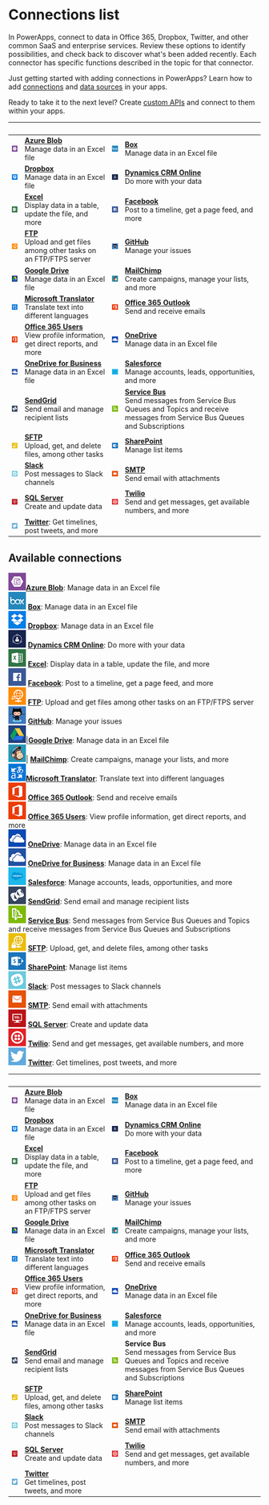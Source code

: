 <properties
	pageTitle="List of connections | Microsoft PowerApps"
	description="Overview of all the available connections you can use to build PowerApps"
	services=""
	suite="powerapps"
	documentationCenter=""
	authors="AFTOwen"
	manager="erikre"
	editor=""
    tags=""/>

<tags
	ms.service="powerapps"
	ms.workload="na"
	ms.tgt_pltfrm="na"
	ms.devlang="na"
	ms.topic="article"
	ms.date="06/06/2016"
	ms.author="anneta"/>

# Connections list #
In PowerApps, connect to data in Office 365, Dropbox, Twitter, and other common SaaS and enterprise services. Review these options to identify possibilities, and check back to discover what's been added recently. Each connector has specific functions described in the topic for that connector.

Just getting started with adding connections in PowerApps? Learn how to add [connections](add-manage-connections.md) and [data sources](add-data-connection.md) in your apps.

Ready to take it to the next level? Create [custom APIs](register-custom-api.md) and connect to them within your apps.

|&nbsp;|&nbsp;|&nbsp;|&nbsp;|
|---|---|---|---|
| ![](./media/connections-list/azureblob.png) | [**Azure Blob**](./connections/cloud-storage-blob-connections.md)<br>Manage data in an Excel file | ![](./media/connections-list/box.png) | [**Box**](./connections/connection-box.md)<br>Manage data in an Excel file |
| ![](./media/connections-list/dropbox.png) | [**Dropbox**](./connections/connection-dropbox.md)<br>Manage data in an Excel file | ![](./media/connections-list/dynamicscrm.png) | [**Dynamics CRM Online**](./connections/connection-dynamics-crmonline.md)<br>Do more with your data |
| ![](./media/connections-list/excel.png) | [**Excel**](./connections/connection-excel.md)<br>Display data in a table, update the file, and more | ![](./media/connections-list/facebook.png) | [**Facebook**](./connections/connection-facebook.md)<br>Post to a timeline, get a page feed, and more |
| ![](./media/connections-list/ftp.png) | [**FTP**](./connections/connection-ftp.md)<br>Upload and get files among other tasks on an FTP/FTPS server | ![](./media/connections-list/github.png) | [**GitHub**](./connections/connection-github.md)<br>Manage your issues |
| ![](./media/connections-list/googledrive.png) | [**Google Drive**](./connections/connection-googledrive.md)<br>Manage data in an Excel file | ![](./media/connections-list/mailchimp.png) | [**MailChimp**](./connections/connection-mailchimp.md)<br>Create campaigns, manage your lists, and more |
| ![](./media/connections-list/translator.png) | [**Microsoft Translator**](./connections/connection-microsoft-translator.md)<br>Translate text into different languages | ![](./media/connections-list/office365.png) | [**Office 365 Outlook**](./connections/connection-office365-outlook.md)<br>Send and receive emails |
| ![](./media/connections-list/office365.png) | [**Office 365 Users**](./connections/connection-office365-users.md)<br>View profile information, get direct reports, and more | ![](./media/connections-list/onedrive.png) | [**OneDrive**](./connections/connection-onedrive.md)<br>Manage data in an Excel file |
| ![](./media/connections-list/onedriveforbusiness.png) | [**OneDrive for Business**](./connections/connection-onedrive-for-business.md)<br>Manage data in an Excel file | ![](./media/connections-list/salesforce.png) | [**Salesforce**](./connections/connection-salesforce.md)<br>Manage accounts, leads, opportunities, and more |
| ![](./media/connections-list/sendgrid.png) | [**SendGrid**](./connections/connection-sendgrid.md)<br>Send email and manage recipient lists | ![](./media/connections-list/servicebus.png) | [**Service Bus**](./connections/connection-azure-servicebus.md)<br>Send messages from Service Bus Queues and Topics and receive messages from Service Bus Queues and Subscriptions |
| ![](./media/connections-list/sftp.png) | [**SFTP**](./connections/connection-sftp.md)<br>Upload, get, and delete files, among other tasks | ![](./media/connections-list/sharepoint.png) | [**SharePoint**](./connections/connection-sharepoint-online.md)<br>Manage list items |
| ![](./media/connections-list/slack.png) | [**Slack**](./connections/connection-slack.md)<br>Post messages to Slack channels | ![](./media/connections-list/smtp.png) | [**SMTP**](./connections/connection-smtp.md)<br>Send email with attachments |
| ![](./media/connections-list/sql.png) | [**SQL Server**](./connections/connection-azure-sqldatabase.md)<br>Create and update data | ![](./media/connections-list/twilio.png) | [**Twilio**](./connections/connection-twilio.md)<br>Send and get messages, get available numbers, and more |
| ![](./media/connections-list/twitter.png) | [**Twitter**](./connections/connection-twitter.md): Get timelines, post tweets, and more |  |  |

## Available connections ##
![](./media/connections-list/azureblob.png)[**Azure Blob**](./connections/cloud-storage-blob-connections.md): Manage data in an Excel file<br>
![](./media/connections-list/box.png) [**Box**](./connections/connection-box.md): Manage data in an Excel file<br>
![](./media/connections-list/dropbox.png) [**Dropbox**](./connections/connection-dropbox.md): Manage data in an Excel file<br>
![](./media/connections-list/dynamicscrm.png) [**Dynamics CRM Online**](./connections/connection-dynamics-crmonline.md): Do more with your data<br>
![](./media/connections-list/excel.png) [**Excel**](./connections/connection-excel.md): Display data in a table, update the file, and more<br>
![](./media/connections-list/facebook.png) [**Facebook**](./connections/connection-facebook.md): Post to a timeline, get a page feed, and more<br>
![](./media/connections-list/ftp.png) [**FTP**](./connections/connection-ftp.md): Upload and get files among other tasks on an FTP/FTPS server<br>
![](./media/connections-list/github.png) [**GitHub**](./connections/connection-github.md): Manage your issues<br>
![](./media/connections-list/googledrive.png)|[**Google Drive**](./connections/connection-googledrive.md): Manage data in an Excel file<br>
![](./media/connections-list/mailchimp.png)| [**MailChimp**](./connections/connection-mailchimp.md): Create campaigns, manage your lists, and more<br>
![](./media/connections-list/translator.png)[**Microsoft Translator**](./connections/connection-microsoft-translator.md): Translate text into different languages<br>
![](./media/connections-list/office365.png) [**Office 365 Outlook**](./connections/connection-office365-outlook.md): Send and receive emails<br>
![](./media/connections-list/office365.png) [**Office 365 Users**](./connections/connection-office365-users.md): View profile information, get direct reports, and more<br>
![](./media/connections-list/onedrive.png) [**OneDrive**](./connections/connection-onedrive.md): Manage data in an Excel file<br>
![](./media/connections-list/onedriveforbusiness.png) [**OneDrive for Business**](./connections/connection-onedrive-for-business.md): Manage data in an Excel file<br>
![](./media/connections-list/salesforce.png) [**Salesforce**](./connections/connection-salesforce.md): Manage accounts, leads, opportunities, and more<br>
![](./media/connections-list/sendgrid.png) [**SendGrid**](./connections/connection-sendgrid.md): Send email and manage recipient lists<br>
![](./media/connections-list/servicebus.png) [**Service Bus**](./connections/connection-azure-servicebus.md): Send messages from Service Bus Queues and Topics and receive messages from Service Bus Queues and Subscriptions<br>
![](./media/connections-list/sftp.png) [**SFTP**](./connections/connection-sftp.md): Upload, get, and delete files, among other tasks<br>
![](./media/connections-list/sharepoint.png) [**SharePoint**](./connections/connection-sharepoint-online.md): Manage list items<br>
![](./media/connections-list/slack.png) [**Slack**](./connections/connection-slack.md): Post messages to Slack channels<br>
![](./media/connections-list/smtp.png) [**SMTP**](./connections/connection-smtp.md): Send email with attachments<br>
![](./media/connections-list/sql.png) [**SQL Server**](./connections/connection-azure-sqldatabase.md): Create and update data<br>
![](./media/connections-list/twilio.png) [**Twilio**](./connections/connection-twilio.md): Send and get messages, get available numbers, and more<br>
![](./media/connections-list/twitter.png) [**Twitter**](./connections/connection-twitter.md): Get timelines, post tweets, and more<br>

|&nbsp;|&nbsp;|&nbsp;|&nbsp;|
|---|---|---|---|
| ![API Icon](./media/connections-list/azureblob.png) | **[Azure Blob](./connections/cloud-storage-blob-connections.md)** <br/>Manage data in an Excel file | ![API Icon](./media/connections-list/box.png) | [**Box**](./connections/cloud-storage-blob-connections.md)<br/>Manage data in an Excel file|
| ![API Icon](./media/connections-list/dropbox.png) | [**Dropbox**](./connections/cloud-storage-blob-connections.md)<br/>Manage data in an Excel file | ![API Icon](./media/connections-list/dynamicscrm.png) | [**Dynamics CRM Online**](./connections/connection-dynamics-crmonline.md)<br/>Do more with your data |
| ![API Icon](./media/connections-list/excel.png) | [**Excel**](./connections/connection-excel.md)<br/>Display data in a table, update the file, and more | ![API Icon](./media/connections-list/facebook.png) | [**Facebook**](./connections/connection-facebook.md)<br/>Post to a timeline, get a page feed, and more|
| ![API Icon](./media/connections-list/ftp.png) | [**FTP**](./connections/connection-ftp.md)<br/>Upload and get files among other tasks on an FTP/FTPS server | ![API Icon](./media/connections-list/github.png) | [**GitHub**](./connections/connection-github.md)<br/>Manage your issues |
| ![API Icon](./media/connections-list/googledrive.png) | [**Google Drive**](./connections/cloud-storage-blob-connections.md)<br/>Manage data in an Excel file | ![API Icon](./media/connections-list/mailchimp.png) | [**MailChimp**](./connections/connection-mailchimp.md)<br/>Create campaigns, manage your lists, and more |
| ![API Icon](./media/connections-list/translator.png) | [**Microsoft Translator**](./connections/connection-microsoft-translator.md)<br/>Translate text into different languages | ![API Icon](./media/connections-list/office365.png) | [**Office 365 Outlook**](./connections/connection-office365-outlook.md)<br/>Send and receive emails |
| ![API Icon](./media/connections-list/office365.png) | [**Office 365 Users**](./connections/connection-office365-users.md)<br/>View profile information, get direct reports, and more | ![API Icon](./media/connections-list/onedrive.png) | [**OneDrive**](./connections/cloud-storage-blob-connections.md)<br/>Manage data in an Excel file |
| ![API Icon](./media/connections-list/onedriveforbusiness.png) | [**OneDrive for Business**](./connections/cloud-storage-blob-connections.md)<br/>Manage data in an Excel file | ![API Icon](./media/connections-list/salesforce.png) | [**Salesforce**](./connections/connection-salesforce.md)<br/>Manage accounts, leads, opportunities, and more |
| ![API Icon](./media/connections-list/sendgrid.png) | [**SendGrid**](./connections/connection-sendgrid.md)<br/>Send email and manage recipient lists |![](./media/connections-list/servicebus.png)|**Service Bus**<br>Send messages from Service Bus Queues and Topics and receive messages from Service Bus Queues and Subscriptions|
| ![API Icon](./media/connections-list/sftp.png) | [**SFTP**](./connections/connection-sftp.md)<br/>Upload, get, and delete files, among other tasks | ![API Icon](./media/connections-list/sharepoint.png) | [**SharePoint**](./connections/connection-sharepoint-online.md)<br/>Manage list items |
| ![API Icon](./media/connections-list/slack.png) | [**Slack**](./connections/connection-slack.md)<br/>Post messages to Slack channels | ![API Icon](./media/connections-list/smtp.png) | [**SMTP**](./connections/connection-smtp.md)<br/>Send email with attachments|
| ![API Icon](./media/connections-list/sql.png) | [**SQL Server**](./connections/connection-azure-sqldatabase.md)<br/>Create and update data| ![API Icon](./media/connections-list/twilio.png) | [**Twilio**](./connections/connection-twilio.md)<br/>Send and get messages, get available numbers, and more |
| ![](./media/connections-list/twitter.png) | [**Twitter**](./connections/connection-twitter.md)<br/>Get timelines, post tweets, and more |
